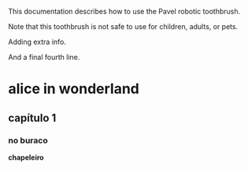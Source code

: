 This documentation describes how to use the Pavel robotic toothbrush.

Note that this toothbrush is not safe to use for children, adults, or pets.

Adding extra info.

And a final fourth line.

# alice in wonderland

## capítulo 1

### no buraco

**chapeleiro**






